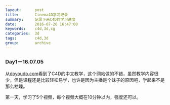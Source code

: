```yaml
---
layout:      post
title:       Cinema4D学习记录
summary:     记录下来C4D的学习进度
date:        2016-07-26 16:47:00
keywords:    c4d,3d,cg
categories:  3d
tags:        c4d,3d
group:       archive
---
```


### Day1－16.07.05

从[doyoudo.com][1]看到了C4D的中文教学，这个网站做的不错，虽然教学内容很少，但是课程还是比较轻松易学，也许是因为主播是个妹子的原因吧，学起来不是那么枯燥。

第一天，学习了5个视频，每个视频大概在10分钟以内，强度还可以。

[1]:	http://www.doyoudo.com "doyoudo.com"